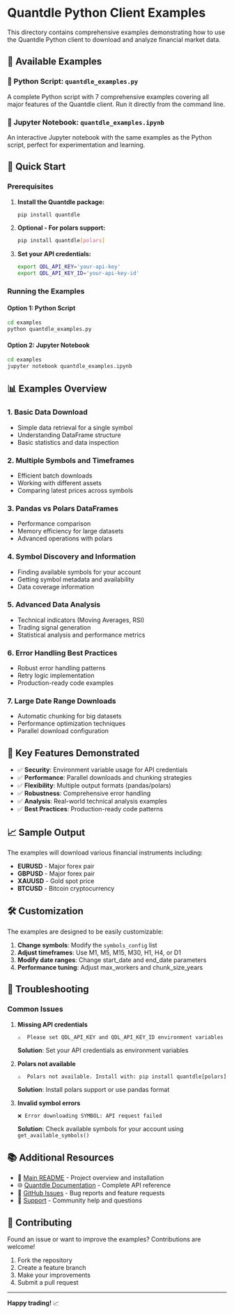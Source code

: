 # Quantdle Python Client Examples

This directory contains comprehensive examples demonstrating how to use the Quantdle Python client to download and analyze financial market data.

## 📁 Available Examples

### 🐍 Python Script: `quantdle_examples.py`
A complete Python script with 7 comprehensive examples covering all major features of the Quantdle client. Run it directly from the command line.

### 📓 Jupyter Notebook: `quantdle_examples.ipynb`
An interactive Jupyter notebook with the same examples as the Python script, perfect for experimentation and learning.

## 🚀 Quick Start

### Prerequisites

1. **Install the Quantdle package:**
   ```bash
   pip install quantdle
   ```

2. **Optional - For polars support:**
   ```bash
   pip install quantdle[polars]
   ```

3. **Set your API credentials:**
   ```bash
   export QDL_API_KEY='your-api-key'
   export QDL_API_KEY_ID='your-api-key-id'
   ```

### Running the Examples

#### Option 1: Python Script
```bash
cd examples
python quantdle_examples.py
```

#### Option 2: Jupyter Notebook
```bash
cd examples
jupyter notebook quantdle_examples.ipynb
```

## 📊 Examples Overview

### 1. **Basic Data Download**
- Simple data retrieval for a single symbol
- Understanding DataFrame structure
- Basic statistics and data inspection

### 2. **Multiple Symbols and Timeframes**
- Efficient batch downloads
- Working with different assets
- Comparing latest prices across symbols

### 3. **Pandas vs Polars DataFrames**
- Performance comparison
- Memory efficiency for large datasets
- Advanced operations with polars

### 4. **Symbol Discovery and Information**
- Finding available symbols for your account
- Getting symbol metadata and availability
- Data coverage information

### 5. **Advanced Data Analysis**
- Technical indicators (Moving Averages, RSI)
- Trading signal generation
- Statistical analysis and performance metrics

### 6. **Error Handling Best Practices**
- Robust error handling patterns
- Retry logic implementation
- Production-ready code examples

### 7. **Large Date Range Downloads**
- Automatic chunking for big datasets
- Performance optimization techniques
- Parallel download configuration

## 🎯 Key Features Demonstrated

- ✅ **Security**: Environment variable usage for API credentials
- ✅ **Performance**: Parallel downloads and chunking strategies
- ✅ **Flexibility**: Multiple output formats (pandas/polars)
- ✅ **Robustness**: Comprehensive error handling
- ✅ **Analysis**: Real-world technical analysis examples
- ✅ **Best Practices**: Production-ready code patterns

## 📈 Sample Output

The examples will download various financial instruments including:

- **EURUSD** - Major forex pair
- **GBPUSD** - Major forex pair  
- **XAUUSD** - Gold spot price
- **BTCUSD** - Bitcoin cryptocurrency

## 🛠️ Customization

The examples are designed to be easily customizable:

1. **Change symbols**: Modify the `symbols_config` list
2. **Adjust timeframes**: Use M1, M5, M15, M30, H1, H4, or D1
3. **Modify date ranges**: Change start_date and end_date parameters
4. **Performance tuning**: Adjust max_workers and chunk_size_years

## 🔧 Troubleshooting

### Common Issues

1. **Missing API credentials**
   ```
   ⚠️  Please set QDL_API_KEY and QDL_API_KEY_ID environment variables
   ```
   **Solution**: Set your API credentials as environment variables

2. **Polars not available**
   ```
   ⚠️  Polars not available. Install with: pip install quantdle[polars]
   ```
   **Solution**: Install polars support or use pandas format

3. **Invalid symbol errors**
   ```
   ❌ Error downloading SYMBOL: API request failed
   ```
   **Solution**: Check available symbols for your account using `get_available_symbols()`

## 📚 Additional Resources

- 📖 [Main README](../README.md) - Project overview and installation
- 🌐 [Quantdle Documentation](https://docs.quantdle.com) - Complete API reference
- 🐛 [GitHub Issues](https://github.com/quantdle/quantdle-python/issues) - Bug reports and feature requests
- 💬 [Support](https://quantdle.com/support) - Community help and questions

## 🤝 Contributing

Found an issue or want to improve the examples? Contributions are welcome!

1. Fork the repository
2. Create a feature branch
3. Make your improvements
4. Submit a pull request

---

**Happy trading!** 📈 